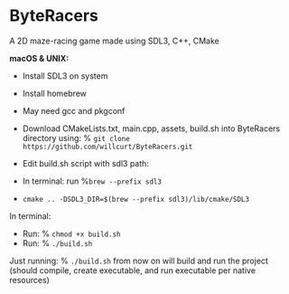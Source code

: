 # ByteRacers
A 2D maze-racing game made using SDL3, C++, CMake

**macOS & UNIX:**
- Install SDL3 on system

- Install homebrew
- May need gcc and pkgconf

- Download CMakeLists.txt, main.cpp, assets, build.sh into ByteRacers directory using: % `git clone https://github.com/willcurt/ByteRacers.git`

- Edit build.sh script with sdl3 path:
- In terminal: run %`brew --prefix sdl3`
- `cmake .. -DSDL3_DIR=$(brew --prefix sdl3)/lib/cmake/SDL3`

In terminal:
- Run: % `chmod +x build.sh`
- Run: % `./build.sh`

Just running: % `./build.sh` from now on will build and run the project (should compile, create executable, and run executable per native resources)
